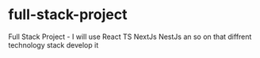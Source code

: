 # full-stack-project
Full Stack Project - I will use React TS NextJs NestJs an so on that diffrent technology stack develop it
